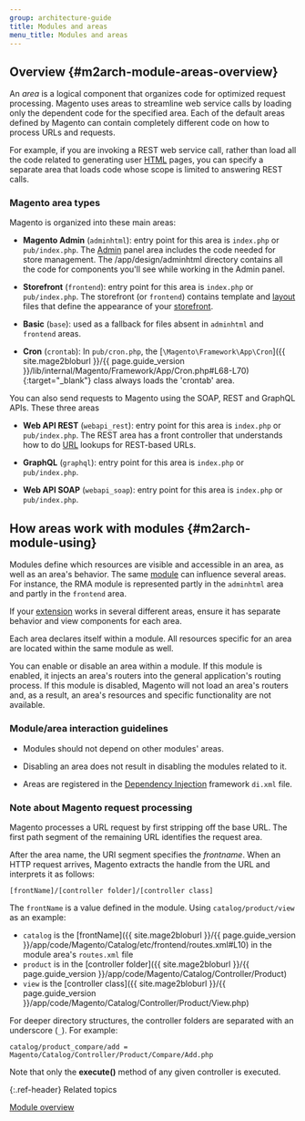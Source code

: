 ```yaml
---
group: architecture-guide
title: Modules and areas
menu_title: Modules and areas
---
```


## Overview {#m2arch-module-areas-overview}

An *area* is a logical component that organizes code for optimized request processing. Magento uses areas to streamline web service calls by loading only the dependent code for the specified area.  Each of the default areas defined by Magento can contain completely different code on how to process URLs and requests.

For example, if you are invoking a REST web service call, rather than load all the code related to generating user [HTML](https://glossary.magento.com/html) pages, you can specify a separate area that loads code whose scope is limited to answering  REST calls.

### Magento area types

Magento is organized into these main areas:

*  **Magento Admin** (`adminhtml`): entry point for this area is `index.php` or `pub/index.php`. The [Admin](https://glossary.magento.com/admin) panel area includes the code needed for store management. The /app/design/adminhtml directory contains all the code for components you'll see while working in the Admin panel.

*  **Storefront** (`frontend`): entry point for this area is `index.php` or `pub/index.php`. The storefront (or `frontend`)  contains template and [layout](https://glossary.magento.com/layout) files that define the appearance of your [storefront](https://glossary.magento.com/storefront).

*  **Basic** (`base`): used as a fallback for files absent in `adminhtml` and `frontend` areas.

*  **Cron** (`crontab`): In `pub/cron.php`, the [`\Magento\Framework\App\Cron`]({{ site.mage2bloburl }}/{{ page.guide_version }}/lib/internal/Magento/Framework/App/Cron.php#L68-L70){:target="_blank"} class always loads the 'crontab' area.

You can also send requests to Magento using the SOAP, REST and GraphQL APIs. These three areas

*  **Web API REST** (`webapi_rest`): entry point for this area is `index.php` or `pub/index.php`. The REST area has a front controller that understands how to do [URL](https://glossary.magento.com/url) lookups for REST-based URLs.

*  **GraphQL** (`graphql`): entry point for this area is `index.php` or `pub/index.php`.

*  **Web API SOAP** (`webapi_soap`): entry point for this area is `index.php` or `pub/index.php`.

## How areas work with modules {#m2arch-module-using}

Modules define which resources are visible and accessible in an area, as well as an area's behavior. The same [module](https://glossary.magento.com/module) can influence several areas. For instance, the RMA module is represented partly in the `adminhtml` area and partly in the `frontend` area.

If your [extension](https://glossary.magento.com/extension) works in several different areas, ensure it has separate behavior and view components for each area.

Each area declares itself within a module. All resources specific for an area are located within the same module as well.

You can enable or disable an area within a module. If this module is enabled, it injects an area's routers into the general application's routing process. If this module is disabled, Magento will not load an area's routers and, as a result, an area's resources and specific functionality are not available.

### Module/area interaction guidelines

*  Modules should not depend on other modules' areas.

*  Disabling an area does not result in disabling the modules related to it.

*  Areas are registered in the [Dependency Injection](https://glossary.magento.com/dependency-injection) framework `di.xml` file.

### Note about Magento request processing

Magento processes a URL request by first stripping off the base URL. The first path segment of the remaining URL identifies the request area.

After the area name, the URI segment specifies the *frontname*. When an HTTP request arrives, Magento extracts the handle from the URL and interprets it as follows:

```http
[frontName]/[controller folder]/[controller class]
```

The `frontName` is a value defined in the module. Using `catalog/product/view` as an example:

*  `catalog` is the [frontName]({{ site.mage2bloburl }}/{{ page.guide_version }}/app/code/Magento/Catalog/etc/frontend/routes.xml#L10) in the module area's `routes.xml` file
*  `product` is in the [controller folder]({{ site.mage2bloburl }}/{{ page.guide_version }}/app/code/Magento/Catalog/Controller/Product)
*  `view` is the [controller class]({{ site.mage2bloburl }}/{{ page.guide_version }}/app/code/Magento/Catalog/Controller/Product/View.php)

For deeper directory structures, the controller folders are separated with an underscore (`_`). For example:

```text
catalog/product_compare/add = Magento/Catalog/Controller/Product/Compare/Add.php
```

Note that only the **execute()** method of any given controller is executed.

{:.ref-header}
Related topics

[Module overview]({{page.baseurl}}/architecture/archi_perspectives/components/modules/mod_intro.html)
